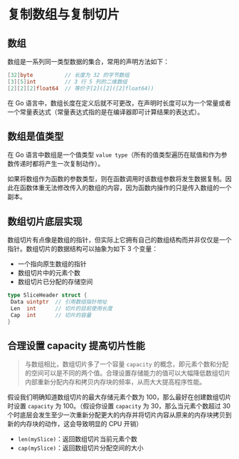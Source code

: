 # 复制数组与复制切片

## 数组

数组是一系列同一类型数据的集合，常用的声明方法如下：

```go
[32]byte          // 长度为 32 的字节数组
[3][5]int         // 3 行 5 列的二维数组
[2][2][2]float64  // 等价于[2]([2]([2]float64))
```

在 Go 语言中，数组长度在定义后就不可更改，在声明时长度可以为一个常量或者一个常量表达式（常量表达式指的是在编译器即可计算结果的表达式）。

## 数组是值类型

在 Go 语言中数组是一个值类型 `value type`（所有的值类型遍历在赋值和作为参数传递时都将产生一次复制动作）。

如果将数组作为函数的参数类型，则在函数调用时该数组参数将发生数据复制。因此在函数体重无法修改传入的数组的内容，因为函数内操作的只是传入数组的一个副本。

## 数组切片底层实现

数组切片有点像是数组的指针，但实际上它拥有自己的数组结构而并非仅仅是一个指针。数组切片的数据结构可以抽象为如下 3 个变量：

* 一个指向原生数组的指针
* 数组切片中的元素个数
* 数组切片已分配的存储空间

```go
type SliceHeader struct {
 Data uintptr  // 引用数组指针地址
 Len  int      // 切片的目前使用长度
 Cap  int      // 切片的容量
}
```

## 合理设置 capacity 提高切片性能

> 与数组相比，数组切片多了一个容量 `capacity` 的概念，即元素个数和分配的空间可以是不同的两个值。合理设置存储能力的值可以大幅降低数组切片内部重新分配内存和拷贝内存块的频率，从而大大提高程序性能。

假设我们明确知道数组切片的最大存储元素个数为 100，那么最好在创建数组切片时设置 `capacity` 为 100。（假设你设置 `capacity` 为 30，那么当元素个数超过 30 个时底层会发生至少一次重新分配更大的内存并将切片内容从原来的内存块拷贝到新的内存块的动作，这会导致明显的 CPU 开销）

* `len(mySlice)`：返回数组切片当前元素个数
* `cap(mySlice)`：返回数组切片分配空间的大小
